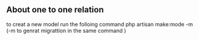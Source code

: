 
## About one to one relation
to creat a new model run the folloing command 
php artisan make:mode <model name> -m (-m to genrat migrattion in the same command )
